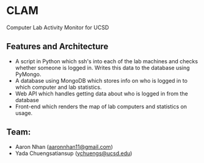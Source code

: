 # CLAM
Computer Lab Activity Monitor for UCSD

## Features and Architecture
- A script in Python which ssh's into each of the lab machines and checks
  whether someone is logged in. Writes this data to the database using PyMongo.
- A database using MongoDB which stores info on who is logged in to which
  computer and lab statistics.
- Web API which handles getting data about who is logged in from the database
- Front-end which renders the map of lab computers and statistics on usage.

## Team: 


- Aaron Nhan (aaronnhan11@gmail.com)
- Yada Chuengsatiansup (ychuengs@ucsd.edu)

